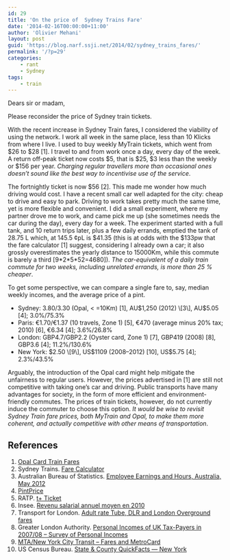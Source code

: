 ```yaml
---
id: 29
title: 'On the price of  Sydney Trains Fare'
date: '2014-02-16T00:00:00+11:00'
author: 'Olivier Mehani'
layout: post
guid: 'https://blog.narf.ssji.net/2014/02/sydney_trains_fares/'
permalink: '/?p=29'
categories:
    - rant
    - Sydney
tags:
    - train
---
```


Dears sir or madam,

Please reconsider the price of Sydney train tickets.

With the recent increase in Sydney Train fares, I considered the viability of using the network. I work all week in the same place, less than 10 Klicks from where I live. I used to buy weekly MyTrain tickets, which went from $26 to $28 \[1\]. I travel to and from work once a day, every day of the week. A return off-peak ticket now costs $5, that is $25, $3 less than the weekly or $156 per year. *Charging regular travellers more than occasional ones doesn’t sound like the best way to incentivise use of the service*.

The fortnightly ticket is now $56 \[2\]. This made me wonder how much driving would cost. I have a recent small car well adapted for the city: cheap to drive and easy to park. Driving to work takes pretty much the same time, yet is more flexible and convenient. I did a small experiment, where my partner drove me to work, and came pick me up (she sometimes needs the car during the day), every day for a week. The experiment started with a full tank, and 10 return trips later, plus a few daily errands, emptied the tank of 28.75 L which, at 145.5 ¢pL is $41.35 (this is at odds with the $133pw that the fare calculator \[1\] suggest, considering I already own a car; it also grossly overestimates the yearly distance to 15000Km, while this commute is barely a third \[9\*2\*5\*52=4680\]). *The car-equivalent of a daily train commute for two weeks, including unrelated errands, is more than 25 % cheaper*.

To get some perspective, we can compare a single fare to, say, median weekly incomes, and the average price of a pint.

- Sydney: $3.80/$3.30 (Opal, &lt; =10Km) \[1\], AU$1,250 (2012) \[3\], AU$5.05 \[4\]; 3.0%/75.3%
- Paris: €1.70/€1.37 (10 travels, Zone 1) \[5\], €470 (average minus 20% tax; 2010) \[6\], €6.34 \[4\]; 3.6%/26.8%
- London: GBP4.7/GBP2.2 (Oyster card, Zone 1) \[7\], GBP419 (2008) \[8\], GBP3.6 \[4\]; 11.2%/130.6%
- New York: $2.50 \[9\], US$1109 (2008–2012) \[10\], US$5.75 \[4\]; 2.3%/43.5%

Arguably, the introduction of the Opal card might help mitigate the unfairness to regular users. However, the prices advertised in \[1\] are still not competitive with taking one’s car and driving. Public transports have many advantages for society, in the form of more efficient and environment-friendly commutes. The prices of train tickets, however, do not currently induce the commuter to choose this option. *It would be wise to revisit Sydney Train fare prices, both MyTrain and Opal, to make them more coherent, and actually competitive with other means of transportation*.

## References

1. [Opal Card Train Fares](https://www.opal.com.au/en/fare-information/fare_information_train/)
2. Sydney Trains. [Fare Calculator](http://www.sydneytrains.info/tickets/fare_calculator)
3. Australian Bureau of Statistics. [Employee Earnings and Hours, Australia, May 2012](http://www.abs.gov.au/ausstats/abs@.nsf/mf/6306.0/)
4. [PintPrice](http://www.pintprice.com/)
5. RATP. [t+ Ticket](http://www.ratp.fr/en/ratp/r_61656/t-ticket/)
6. Insee. [Revenu salarial annuel moyen en 2010](http://www.insee.fr/fr/themes/tableau.asp?reg_id=20&ref_id=revtc04102)
7. Transport for London. [Adult rate Tube, DLR and London Overground fares](http://www.tfl.gov.uk/assets/downloads/tube-dlr-lo-adult-fares-jan-2014.pdf)
8. Greater London Authority. [Personal Incomes of UK Tax-Payers in  
    2007/08 – Survey of Personal Incomes ](http://data.london.gov.uk/documents/Intelligence_Update_05-2010_Survey_of_Personal_Incomes.pdf)
9. [MTA/New York City Transit – Fares and MetroCard](http://www.mta.info/metrocard/mcgtreng.htm#payper)
10. US Census Bureau. [State &amp; County QuickFacts — New York](http://quickfacts.census.gov/qfd/states/36000.html)